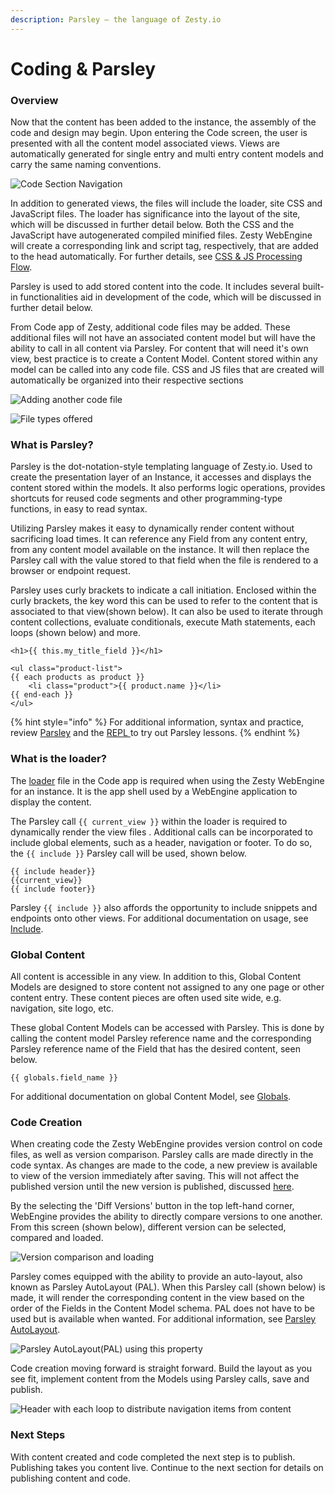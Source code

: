 ```yaml
---
description: Parsley — the language of Zesty.io
---
```


# Coding & Parsley

### Overview

Now that the content has been added to the instance, the assembly of the code and design may begin. Upon entering the Code screen, the user is presented with all the content model associated views. Views are automatically generated for single entry and multi entry content models and carry the same naming conventions.&#x20;

![Code Section Navigation](<../../../.gitbook/assets/image (89).png>)

In addition to generated views, the files will include the loader, site CSS and JavaScript files. The loader has significance into the layout of the site, which will be discussed in further detail below. Both the CSS and the JavaScript have autogenerated compiled minified files. Zesty WebEngine will create a corresponding link and script tag, respectively,  that are added to the head automatically. For further details, see [CSS & JS Processing Flow](../../../webengine/guides/web-engine/css-processing-flow.md).&#x20;

Parsley is used to add stored content into the code. It includes several built-in functionalities aid in development of the code, which will be discussed in further detail below.&#x20;

From Code app of Zesty, additional code files may be added. These additional files will not have an associated content model but will have the ability to call in all content via Parsley. For content that will need it's own view, best practice is to create a Content Model. Content stored within any model can be called into any code file.  CSS and JS files that are created will automatically be organized into their respective sections

![Adding another code file](<../../../.gitbook/assets/image (79).png>)

![File types offered](<../../../.gitbook/assets/image (87).png>)

### What is Parsley?

Parsley is the dot-notation-style templating language of Zesty.io. Used to create the presentation layer of an Instance, it accesses and displays the content stored within the models. It also performs logic operations, provides shortcuts for reused code segments and other programming-type functions, in easy to read syntax.

Utilizing Parsley makes it easy to dynamically render content without sacrificing load times. It can reference any Field from any content entry, from any content model available on the instance. It will then replace the Parsley call with the value stored to that field when the file is rendered to a browser or endpoint request.

Parsley uses curly brackets to indicate a call initiation. Enclosed within the curly brackets, the key word this can be used to refer to the content that is associated to that view(shown below). It can also be used to iterate through content collections, evaluate conditionals, execute Math statements, each loops (shown below) and more.&#x20;

```
<h1>{{ this.my_title_field }}</h1>

<ul class="product-list">  
{{ each products as product }}
    <li class="product">{{ product.name }}</li>
{{ end-each }}
</ul>
```

{% hint style="info" %}
For additional information, syntax and practice, review [Parsley](../../../webengine/guides/web-engine/introduction-to-parsley/) and the [REPL ](https://parsley.zesty.io/)to try out Parsley lessons.
{% endhint %}

### What is the loader?

The [loader](../glossary.md#loader) file in the Code app is required when using the Zesty WebEngine for an instance. It is the app shell used by a WebEngine application to display the content.

The Parsley call `{{ current_view }}` within the loader is required to dynamically render the view files . Additional calls can be incorporated to include global elements, such as a header, navigation or footer. To do so, the `{{ include }}` Parsley call will be used, shown below.&#x20;

```
{{ include header}}
{{current_view}}
{{ include footer}}
```

Parsley `{{ include }}` also affords the opportunity to include snippets and endpoints onto other views. For additional documentation on usage, see [Include](../../../webengine/guides/web-engine/introduction-to-parsley/include.md).

### Global Content

All content is accessible in any view. In addition to this, Global Content Models are designed to store content not assigned to any one page or other content entry. These content pieces are often used site wide, e.g. navigation, site logo, etc.

These global Content Models can be accessed with Parsley. This is done by calling the content model Parsley reference name and the corresponding Parsley reference name of the Field that has the desired content, seen below.

```
{{ globals.field_name }}
```

&#x20;For additional documentation on global Content Model, see [Globals](../../../instances/ui/content/globals.md).

### Code Creation

When creating code the Zesty WebEngine provides version control on code files, as well as version comparison. Parsley calls are made directly in the code syntax. As changes are made to the code, a new preview is available to view of the version immediately after saving. This will not affect the published version until the new version is published, discussed [here](publishing.md).

By the selecting the 'Diff Versions' button in the top left-hand corner,  WebEngine provides the ability to directly compare versions to one another. From this screen (shown below), different version can be selected, compared and loaded.&#x20;

![Version comparison and loading](<../../../.gitbook/assets/image (21).png>)

Parsley comes equipped with the ability to provide an auto-layout, also known as Parsley AutoLayout (PAL). When this Parsley call (shown below) is made, it will render the corresponding content in the view based on the order of the Fields in the Content Model schema. PAL does not have to be used but is available when wanted. For additional information, see [Parsley AutoLayout](../../../webengine/guides/web-engine/introduction-to-parsley/parsley-autolayout.md).

![Parsley AutoLayout(PAL) using this property](<../../../.gitbook/assets/image (50).png>)

Code creation moving forward is straight forward. Build the layout as you see fit, implement content from the Models using Parsley calls, save and publish.

![Header with each loop to distribute navigation items from content](<../../../.gitbook/assets/image (40).png>)

### Next Steps

With content created and code completed the next step is to publish. Publishing takes you content live. Continue to the next section for details on publishing content and code.
